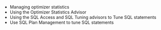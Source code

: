 
* Managing optimizer statistics
* Using the Optimizer Statistics Advisor
* Using the  SQL Access and SQL Tuning advisors to Tune SQL statements
* Use SQL Plan Management to tune SQL statements